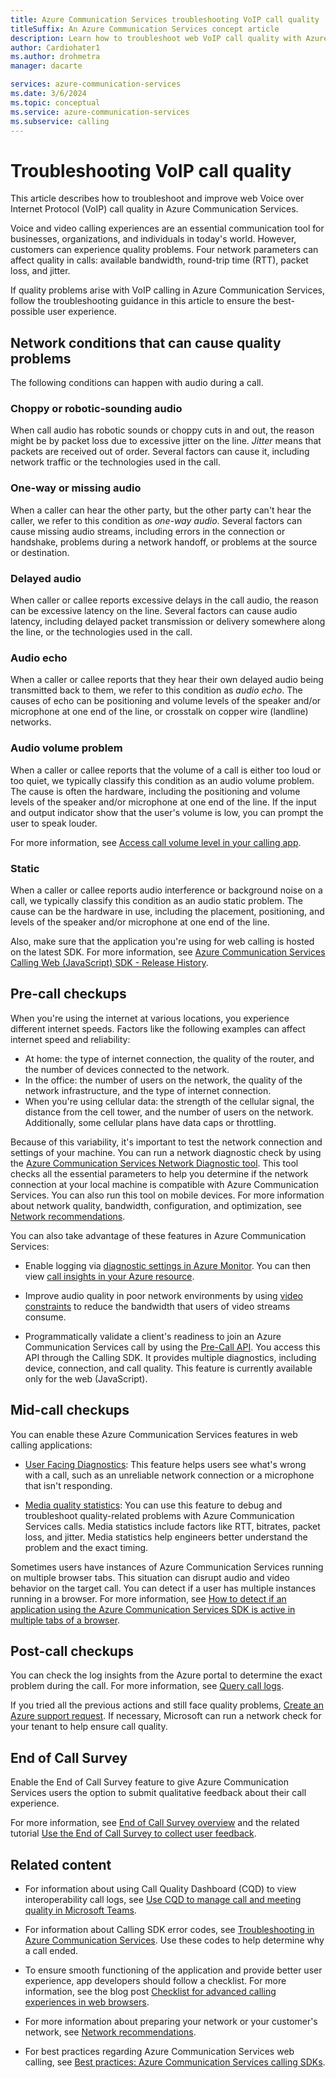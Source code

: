```yaml
---
title: Azure Communication Services troubleshooting VoIP call quality
titleSuffix: An Azure Communication Services concept article
description: Learn how to troubleshoot web VoIP call quality with Azure Communication Services.
author: Cardiohater1
ms.author: drohmetra
manager: dacarte

services: azure-communication-services
ms.date: 3/6/2024
ms.topic: conceptual
ms.service: azure-communication-services
ms.subservice: calling
---
```



# Troubleshooting VoIP call quality 

This article describes how to troubleshoot and improve web Voice over Internet Protocol (VoIP) call quality in Azure Communication Services.

Voice and video calling experiences are an essential communication tool for businesses, organizations, and individuals in today's world. However, customers can experience quality problems. Four network parameters can affect quality in calls: available bandwidth, round-trip time (RTT), packet loss, and jitter.

If quality problems arise with VoIP calling in Azure Communication Services, follow the troubleshooting guidance in this article to ensure the best-possible user experience.

## Network conditions that can cause quality problems

The following conditions can happen with audio during a call.

### Choppy or robotic-sounding audio

When call audio has robotic sounds or choppy cuts in and out, the reason might be by packet loss due to excessive jitter on the line. *Jitter* means that packets are received out of order. Several factors can cause it, including network traffic or the technologies used in the call.

### One-way or missing audio

When a caller can hear the other party, but the other party can't hear the caller, we refer to this condition as *one-way audio*. Several factors can cause missing audio streams, including errors in the connection or handshake, problems during a network handoff, or problems at the source or destination.

### Delayed audio

When caller or callee reports excessive delays in the call audio, the reason can be excessive latency on the line. Several factors can cause audio latency, including delayed packet transmission or delivery somewhere along the line, or the technologies used in the call.

### Audio echo

When a caller or callee reports that they hear their own delayed audio being transmitted back to them, we refer to this condition as *audio echo*. The causes of echo can be positioning and volume levels of the speaker and/or microphone at one end of the line, or crosstalk on copper wire (landline) networks.

### Audio volume problem

When a caller or callee reports that the volume of a call is either too loud or too quiet, we typically classify this condition as an audio volume problem. The cause is often the hardware, including the positioning and volume levels of the speaker and/or microphone at one end of the line. If the input and output indicator show that the user's volume is low, you can prompt the user to speak louder.

For more information, see [Access call volume level in your calling app](../../quickstarts/voice-video-calling/get-started-volume-indicator.md).

### Static

When a caller or callee reports audio interference or background noise on a call, we typically classify this condition as an audio static problem. The cause can be the hardware in use, including the placement, positioning, and levels of the speaker and/or microphone at one end of the line.

Also, make sure that the application you're using for web calling is hosted on the latest SDK. For more information, see [Azure Communication Services Calling Web (JavaScript) SDK - Release History](https://github.com/Azure/Communication/blob/master/releasenotes/acs-javascript-calling-library-release-notes.md).

## Pre-call checkups

When you're using the internet at various locations, you experience different internet speeds. Factors like the following examples can affect internet speed and reliability:

- At home: the type of internet connection, the quality of the router, and the number of devices connected to the network.
- In the office: the number of users on the network, the quality of the network infrastructure, and the type of internet connection.
- When you're using cellular data: the strength of the cellular signal, the distance from the cell tower, and the number of users on the network. Additionally, some cellular plans have data caps or throttling.

Because of this variability, it's important to test the network connection and settings of your machine. You can run a network diagnostic check by using the [Azure Communication Services Network Diagnostic tool](https://azurecommdiagnostics.net/). This tool checks all the essential parameters to help you determine if the network connection at your local machine is compatible with Azure Communication Services. You can also run this tool on mobile devices. For more information about network quality, bandwidth, configuration, and optimization, see [Network recommendations](network-requirements.md).

You can also take advantage of these features in Azure Communication Services:

- Enable logging via [diagnostic settings in Azure Monitor](../analytics/enable-logging.md). You can then view [call insights in your Azure resource](../analytics/insights/voice-and-video-insights.md).

- Improve audio quality in poor network environments by using [video constraints](video-constraints.md) to reduce the bandwidth that users of video streams consume.

- Programmatically validate a client's readiness to join an Azure Communication Services call by using the [Pre-Call API](pre-call-diagnostics.md). You access this API through the Calling SDK. It provides multiple diagnostics, including device, connection, and call quality. This feature is currently available only for the web (JavaScript).

## Mid-call checkups

You can enable these Azure Communication Services features in web calling applications:

- [User Facing Diagnostics](user-facing-diagnostics.md): This feature helps users see what's wrong with a call, such as an unreliable network connection or a microphone that isn't responding.

- [Media quality statistics](media-quality-sdk.md): You can use this feature to debug and troubleshoot quality-related problems with Azure Communication Services calls. Media statistics include factors like RTT, bitrates, packet loss, and jitter. Media statistics help engineers better understand the problem and the exact timing.

Sometimes users have instances of Azure Communication Services running on multiple browser tabs. This situation can disrupt audio and video behavior on the target call. You can detect if a user has multiple instances running in a browser. For more information, see [How to detect if an application using the Azure Communication Services SDK is active in multiple tabs of a browser](../../how-tos/calling-sdk/is-sdk-active-in-multiple-tabs.md).

## Post-call checkups

You can check the log insights from the Azure portal to determine the exact problem during the call. For more information, see [Query call logs](../analytics/query-call-logs.md).

If you tried all the previous actions and still face quality problems, [Create an Azure support request](../../../azure-portal/supportability/how-to-create-azure-support-request.md). If necessary, Microsoft can run a network check for your tenant to help ensure call quality.

## End of Call Survey

Enable the End of Call Survey feature to give Azure Communication Services users the option to submit qualitative feedback about their call experience.

For more information, see [End of Call Survey overview](end-of-call-survey-concept.md) and the related tutorial [Use the End of Call Survey to collect user feedback](../../tutorials/end-of-call-survey-tutorial.md).

## Related content

- For information about using Call Quality Dashboard (CQD) to view interoperability call logs, see [Use CQD to manage call and meeting quality in Microsoft Teams](/microsoftteams/quality-of-experience-review-guide).

- For information about Calling SDK error codes, see [Troubleshooting in Azure Communication Services](../../resources/troubleshooting/voice-video-calling/troubleshooting-codes.md). Use these codes to help determine why a call ended.

- To ensure smooth functioning of the application and provide better user experience, app developers should follow a checklist. For more information, see the blog post [Checklist for advanced calling experiences in web browsers](https://techcommunity.microsoft.com/t5/azure-communication-services/checklist-for-advanced-calling-experiences-in-web-browsers/ba-p/3266312).

- For more information about preparing your network or your customer's network, see [Network recommendations](network-requirements.md).

- For best practices regarding Azure Communication Services web calling, see [Best practices: Azure Communication Services calling SDKs](../best-practices.md).
